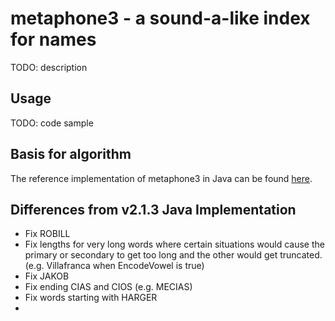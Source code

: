 # metaphone3 - a sound-a-like index for names
TODO: description

## Usage
TODO: code sample

## Basis for algorithm
The reference implementation of metaphone3 in Java can be found [here](https://github.com/OpenRefine/OpenRefine/blob/master/main/src/com/google/refine/clustering/binning/Metaphone3.java).

## Differences from v2.1.3 Java Implementation
- Fix ROBILL
- Fix lengths for very long words where certain situations would cause the primary or secondary
    to get too long and the other would get truncated.  (e.g. Villafranca when EncodeVowel is true)
- Fix JAKOB
- Fix ending CIAS and CIOS (e.g. MECIAS)
- Fix words starting with HARGER
- 